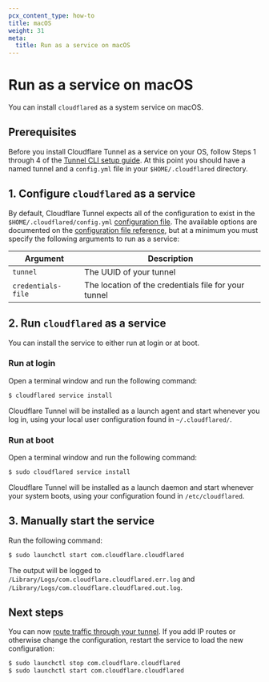 ```yaml
---
pcx_content_type: how-to
title: macOS
weight: 31
meta:
  title: Run as a service on macOS
---
```


# Run as a service on macOS

You can install `cloudflared` as a system service on macOS.

## Prerequisites

Before you install Cloudflare Tunnel as a service on your OS, follow Steps 1 through 4 of the [Tunnel CLI setup guide](/cloudflare-one/connections/connect-apps/install-and-setup/tunnel-guide/#set-up-a-tunnel-locally-cli-setup). At this point you should have a named tunnel and a `config.yml` file in your `$HOME/.cloudflared` directory.

## 1. Configure `cloudflared` as a service

By default, Cloudflare Tunnel expects all of the configuration to exist in the `$HOME/.cloudflared/config.yml` [configuration file](/cloudflare-one/connections/connect-apps/install-and-setup/tunnel-useful-terms/#configuration-file). The available options are documented on the [configuration file reference](/cloudflare-one/connections/connect-apps/configuration/local-management/ingress/), but at a minimum you must specify the following arguments to run as a service:

| Argument           | Description                                          |
| ------------------ | ---------------------------------------------------- |
| `tunnel`           | The UUID of your tunnel                              |
| `credentials-file` | The location of the credentials file for your tunnel |

## 2. Run `cloudflared` as a service

You can install the service to either run at login or at boot.

### Run at login

Open a terminal window and run the following command:

```sh
$ cloudflared service install
```

Cloudflare Tunnel will be installed as a launch agent and start whenever you log in, using your local user configuration found in `~/.cloudflared/`.

### Run at boot

Open a terminal window and run the following command:

```sh
$ sudo cloudflared service install
```

Cloudflare Tunnel will be installed as a launch daemon and start whenever your system boots, using your configuration found in `/etc/cloudflared`.

## 3. Manually start the service

Run the following command:

```sh
$ sudo launchctl start com.cloudflare.cloudflared
```

The output will be logged to `/Library/Logs/com.cloudflare.cloudflared.err.log` and `/Library/Logs/com.cloudflare.cloudflared.out.log`.

## Next steps

You can now [route traffic through your tunnel](/cloudflare-one/connections/connect-apps/install-and-setup/tunnel-guide/#5-start-routing-traffic). If you add IP routes or otherwise change the configuration, restart the service to load the new configuration:

```sh
$ sudo launchctl stop com.cloudflare.cloudflared
$ sudo launchctl start com.cloudflare.cloudflared
```
